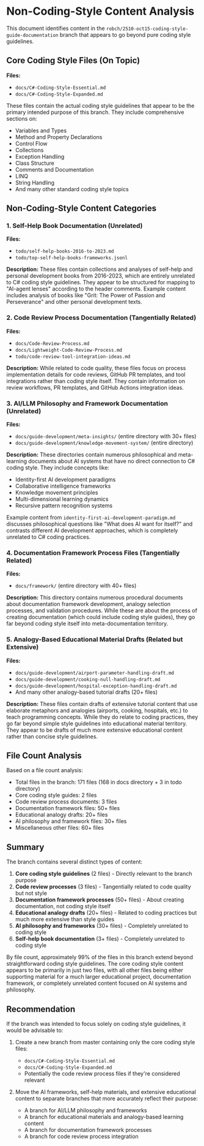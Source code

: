 # Non-Coding-Style Content Analysis

This document identifies content in the `robch/2510-oct15-coding-style-guide-documentation` branch that appears to go beyond pure coding style guidelines.

## Core Coding Style Files (On Topic)

**Files:**
- `docs/C#-Coding-Style-Essential.md`
- `docs/C#-Coding-Style-Expanded.md`

These files contain the actual coding style guidelines that appear to be the primary intended purpose of this branch. They include comprehensive sections on:
- Variables and Types
- Method and Property Declarations
- Control Flow
- Collections
- Exception Handling
- Class Structure
- Comments and Documentation
- LINQ
- String Handling
- And many other standard coding style topics

## Non-Coding-Style Content Categories

### 1. Self-Help Book Documentation (Unrelated)

**Files:**
- `todo/self-help-books-2016-to-2023.md`
- `todo/top-self-help-books-frameworks.jsonl`

**Description:**
These files contain collections and analyses of self-help and personal development books from 2016-2023, which are entirely unrelated to C# coding style guidelines. They appear to be structured for mapping to "AI-agent lenses" according to the header comments. Example content includes analysis of books like "Grit: The Power of Passion and Perseverance" and other personal development texts.

### 2. Code Review Process Documentation (Tangentially Related)

**Files:**
- `docs/Code-Review-Process.md`
- `docs/Lightweight-Code-Review-Process.md`
- `todo/code-review-tool-integration-ideas.md`

**Description:**
While related to code quality, these files focus on process implementation details for code reviews, GitHub PR templates, and tool integrations rather than coding style itself. They contain information on review workflows, PR templates, and GitHub Actions integration ideas.

### 3. AI/LLM Philosophy and Framework Documentation (Unrelated)

**Files:**
- `docs/guide-development/meta-insights/` (entire directory with 30+ files)
- `docs/guide-development/knowledge-movement-system/` (entire directory)

**Description:**
These directories contain numerous philosophical and meta-learning documents about AI systems that have no direct connection to C# coding style. They include concepts like:
- Identity-first AI development paradigms
- Collaborative intelligence frameworks
- Knowledge movement principles
- Multi-dimensional learning dynamics
- Recursive pattern recognition systems

Example content from `identity-first-ai-development-paradigm.md` discusses philosophical questions like "What does AI want for itself?" and contrasts different AI development approaches, which is completely unrelated to C# coding practices.

### 4. Documentation Framework Process Files (Tangentially Related)

**Files:**
- `docs/framework/` (entire directory with 40+ files)

**Description:**
This directory contains numerous procedural documents about documentation framework development, analogy selection processes, and validation procedures. While these are about the process of creating documentation (which could include coding style guides), they go far beyond coding style itself into meta-documentation territory.

### 5. Analogy-Based Educational Material Drafts (Related but Extensive)

**Files:**
- `docs/guide-development/airport-parameter-handling-draft.md`
- `docs/guide-development/cooking-null-handling-draft.md`
- `docs/guide-development/hospital-exception-handling-draft.md`
- And many other analogy-based tutorial drafts (20+ files)

**Description:**
These files contain drafts of extensive tutorial content that use elaborate metaphors and analogies (airports, cooking, hospitals, etc.) to teach programming concepts. While they do relate to coding practices, they go far beyond simple style guidelines into educational material territory. They appear to be drafts of much more extensive educational content rather than concise style guidelines.

## File Count Analysis

Based on a file count analysis:
- Total files in the branch: 171 files (168 in docs directory + 3 in todo directory)
- Core coding style guides: 2 files
- Code review process documents: 3 files
- Documentation framework files: 50+ files
- Educational analogy drafts: 20+ files
- AI philosophy and framework files: 30+ files
- Miscellaneous other files: 60+ files

## Summary

The branch contains several distinct types of content:

1. **Core coding style guidelines** (2 files) - Directly relevant to the branch purpose
2. **Code review processes** (3 files) - Tangentially related to code quality but not style
3. **Documentation framework processes** (50+ files) - About creating documentation, not coding style itself
4. **Educational analogy drafts** (20+ files) - Related to coding practices but much more extensive than style guides
5. **AI philosophy and frameworks** (30+ files) - Completely unrelated to coding style
6. **Self-help book documentation** (3+ files) - Completely unrelated to coding style

By file count, approximately 99% of the files in this branch extend beyond straightforward coding style guidelines. The core coding style content appears to be primarily in just two files, with all other files being either supporting material for a much larger educational project, documentation framework, or completely unrelated content focused on AI systems and philosophy.

## Recommendation

If the branch was intended to focus solely on coding style guidelines, it would be advisable to:

1. Create a new branch from master containing only the core coding style files:
   - `docs/C#-Coding-Style-Essential.md`
   - `docs/C#-Coding-Style-Expanded.md`
   - Potentially the code review process files if they're considered relevant

2. Move the AI frameworks, self-help materials, and extensive educational content to separate branches that more accurately reflect their purpose:
   - A branch for AI/LLM philosophy and frameworks
   - A branch for educational materials and analogy-based learning content
   - A branch for documentation framework processes
   - A branch for code review process integration